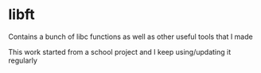# libft
Contains a bunch of libc functions as well as other useful tools that I made

This work started from a school project and I keep using/updating it regularly
